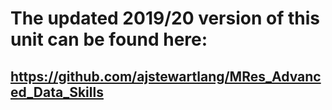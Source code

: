 # The updated 2019/20 version of this unit can be found here:
## https://github.com/ajstewartlang/MRes_Advanced_Data_Skills
